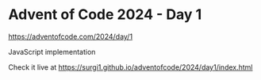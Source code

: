 # Advent of Code 2024 - Day 1

https://adventofcode.com/2024/day/1

JavaScript implementation

Check it live at https://surgi1.github.io/adventofcode/2024/day1/index.html